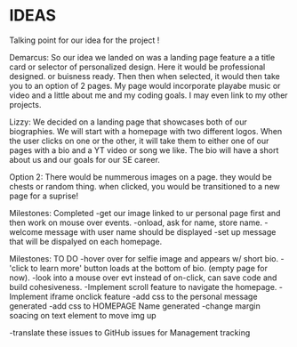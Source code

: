 # IDEAS #

Talking point for our idea for the project !

Demarcus: So our idea we landed on was a landing page feature a a title card or selector of personalized design. Here it would be professional designed. or buisness ready. Then then when selected, it would then take you to an option of 2 pages. My page would incorporate playabe music or video and a little about me and my coding goals. I may even link to my other projects. 

Lizzy: We decided on a landing page that showcases both of our biographies. We will start with a homepage with two different logos. When the user clicks on one or the other, it will take them to either one of our pages with a bio and a YT video or song we like. The bio will have a short about us and our goals for our SE career.

Option 2: There would be nummerous images on a page. they would be chests or random thing. when clicked, you would be transitioned to a new page for a suprise!


Milestones: Completed
-get our image linked to ur personal page first and then work on mouse over events.
-onload, ask for name, store name. 
-welcome message with user name should be displayed
-set up message that will be dispalyed on each homepage. 


Milestones: TO DO
-hover over for selfie image and appears w/ short bio.
-'click to learn more' button loads at the bottom of bio. (empty page for now).
-look into a mouse over evt instead of on-click, can save code and build cohesiveness.
-Implement scroll feature to navigate the homepage.
-Implement iframe onclick feature
-add css to the personal message generated
-add css to HOMEPAGE Name generated
-change margin soacing on text element to move img up


-translate these issues to GitHub issues for Management tracking